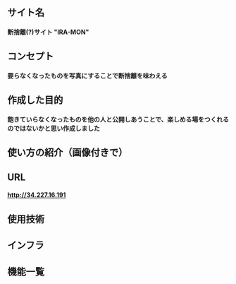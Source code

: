 ## サイト名
#### 断捨離(?)サイト "IRA-MON"
## コンセプト
#### 要らなくなったものを写真にすることで断捨離を味わえる
## 作成した目的
#### 飽きていらなくなったものを他の人と公開しあうことで、楽しめる場をつくれるのではないかと思い作成しました
## 使い方の紹介（画像付きで）
## URL
#### http://34.227.16.191
## 使用技術
## インフラ
## 機能一覧

